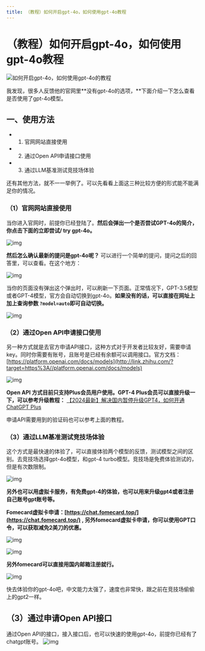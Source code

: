 ```yaml
---
title: （教程）如何开启gpt-4o，如何使用gpt-4o教程
---
```

# （教程）如何开启gpt-4o，如何使用gpt-4o教程

![如何开启gpt-4o，如何使用gpt-4o的教程](https://picx.zhimg.com/v2-ed4e32a71aec8cd1d50a95fee1a2f029_720w.jpg?source=d16d100b)

我发现，很多人反馈他的官网里**没有gpt-4o的选项，**下面介绍一下怎么查看是否使用了gpt-4o模型。

## 一、使用方法

- 1. 官网网站直接使用
- 2. 通过Open API申请接口使用
- 3. 通过LLM基准测试竞技场体验

还有其他方法，就不一一举例了。可以先看看上面这三种比较方便的形式能不能满足你的情况。

### （1）官网网站直接使用

当你进入官网时，前提你已经登陆了。**然后会弹出一个是否尝试GPT-4o的简介，你点击下面的立即尝试/ try gpt-4o。**

![img](https://pica.zhimg.com/80/v2-bf68960c4fe953239ed8acc8454153cf_720w.webp?source=d16d100b)

**然后怎么确认最新的提问是gpt-4o呢？** 可以进行一个简单的提问，提问之后的回答里，可以查看。在这个地方：

![img](https://picx.zhimg.com/80/v2-ccb39041aa4527211a75f12f454b215b_720w.webp?source=d16d100b)

当你的页面没有弹出这个弹出时，可以刷新一下页面。正常情况下，GPT-3.5模型或者GPT-4模型，官方会自动切换到gpt-4o。**如果没有的话，可以直接在网址上加上查询参数 `?model=auto`即可自动切换。**

![img](https://picx.zhimg.com/80/v2-3bd073d02721dd38e39ab45a807ab044_720w.webp?source=d16d100b)

### （2）通过Open API申请接口使用

另一种方式就是去官方申请API接口，这种方式对于开发者比较友好，需要申请key。同时你需要有账号，且账号是已经有余额可以调用接口。官方文档：[https://platform.openai.com/docs/models](http://link.zhihu.com/?target=https%3A//platform.openai.com/docs/models)

![img](https://picx.zhimg.com/80/v2-6456d33d63da3387df82f4ee78123be6_720w.webp?source=d16d100b)

**Open API 方式目前只支持Plus会员用户使用。GPT-4 Plus会员可以直接升级一下，可以参考升级教程：**
[【2024最新】解决国内暂停升级GPT4，如何开通 ChatGPT Plus](https://upchatgpt.cn/%E3%80%902024%E6%9C%80%E6%96%B0%E3%80%91%E8%A7%A3%E5%86%B3%E5%9B%BD%E5%86%85%E6%9A%82%E5%81%9C%E5%8D%87%E7%BA%A7gpt4-%E5%A6%82%E4%BD%95%E5%BC%80%E9%80%9A-chatgpt-plus/)


申请API需要用到的验证码也可以参考上面的教程。

### （3）通过LLM基准测试竞技场体验

这个方式是最快速的体验了，可以直接体验两个模型的反馈，测试模型之间的区别。去竞技场选择gpt-4o模型，和gpt-4 turbo模型。竞技场是免费体验测试的，但是有次数限制。

![img](https://pic1.zhimg.com/80/v2-1fc544a23aa03afbf356439b4a3e8b2c_720w.webp?source=d16d100b)

**另外也可以用虚拟卡服务，有免费gpt-4的体验，也可以用来升级gpt4或者注册自己账号gpt账号等。** 

**Fomecard虚拟卡申请：[https://chat.fomecard.top/](https://chat.fomecard.top/) , 另外fomecard虚拟卡申请，你可以使用GPT口令，可以获取减免2美刀的优惠。**

![img](https://pic1.zhimg.com/80/v2-1f0327549d2ef6079e41257eb0ba50a6_720w.png)


![img](https://pica.zhimg.com/80/v2-ece6881db6bd277b7b7eb3ac7095afcb_720w.png)


**另外fomecard可以直接用国内邮箱注册就行。**

![img](https://picx.zhimg.com/80/v2-df7dee2796c531ae02d922f29cd407c4_720w.png)



快去体验你的gpt-4o吧，中文能力太强了，速度也非常快，跟之前在竞技场偷偷上的gpt2一样。

## （3）通过申请Open API接口

通过Open API的接口，接入接口后，也可以快速的使用gpt-4o，前提你已经有了chatgpt账号。
![img](https://pic1.zhimg.com/80/v2-9c47a81520c83fcc62ed533588c12827_720w.png)